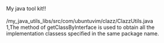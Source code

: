 My java tool kit!!<br>
<br>
/my_java_utils_libs/src/com/ubuntuvim/clazz/ClazzUtils.java<br>
1,The method of getClassByInterface is used to obtain all the implementation classess specified in the same package name.<br> 